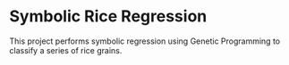 # Symbolic Rice Regression
This project performs symbolic regression using Genetic Programming to classify a series of rice grains.
